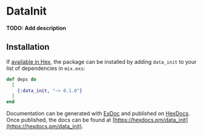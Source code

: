 # DataInit

**TODO: Add description**

## Installation

If [available in Hex](https://hex.pm/docs/publish), the package can be installed
by adding `data_init` to your list of dependencies in `mix.exs`:

```elixir
def deps do
  [
    {:data_init, "~> 0.1.0"}
  ]
end
```

Documentation can be generated with [ExDoc](https://github.com/elixir-lang/ex_doc)
and published on [HexDocs](https://hexdocs.pm). Once published, the docs can
be found at [https://hexdocs.pm/data_init](https://hexdocs.pm/data_init).

